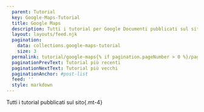 ```yaml
---
  parent: Tutorial
  key: Google-Maps-Tutorial
  title: Google Maps
  description: Tutti i tutorial per Google Documenti pubblicati sul sito
  layout: layouts/feed.njk
  pagination:
    data: collections.google-maps-tutorial
    size: 3
  permalink: tutorial/google-maps{% if pagination.pageNumber > 0 %}/page/{{ pagination.pageNumber }}{% endif %}/
  paginationPrevText: Tutorial più recenti
  paginationNextText: Tutorial più vecchi
  paginationAnchor: #post-list
  feed: ''
  style: markdown
---
```


Tutti i tutorial pubblicati sul sito{.mt-4}

<div id="post-list" class="heading">
</div>

